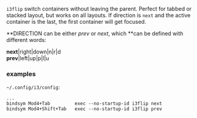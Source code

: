 `i3flip` switch containers without leaving the
parent. Perfect for tabbed or stacked layout, but
works on all layouts. If direction is `next` and
the active container is the last, the first
container will get focused.

**DIRECTION can be either *prev* or *next*, which
**can be defined with different words:

**next**|right|down|n|r|d  
**prev**|left|up|p|l|u  

### examples

`~/.config/i3/config`:  

    ...
    bindsym Mod4+Tab         exec --no-startup-id i3flip next
    bindsym Mod4+Shift+Tab   exec --no-startup-id i3flip prev


